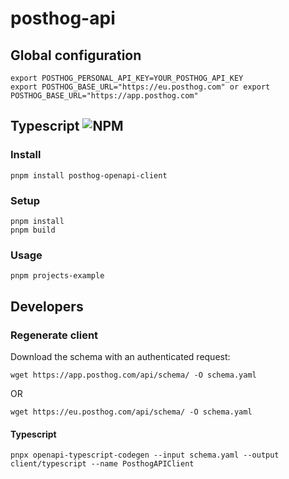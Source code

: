 # posthog-api

## Global configuration
```
export POSTHOG_PERSONAL_API_KEY=YOUR_POSTHOG_API_KEY
export POSTHOG_BASE_URL="https://eu.posthog.com" or export POSTHOG_BASE_URL="https://app.posthog.com"
```

## Typescript ![NPM](https://img.shields.io/npm/v/posthog-openapi-client)


### Install
```
pnpm install posthog-openapi-client
```

### Setup
```
pnpm install
pnpm build
```

### Usage
```
pnpm projects-example
```

## Developers

### Regenerate client
Download the schema with an authenticated request:
```
wget https://app.posthog.com/api/schema/ -O schema.yaml
```

OR

```
wget https://eu.posthog.com/api/schema/ -O schema.yaml
```

#### Typescript
```
pnpx openapi-typescript-codegen --input schema.yaml --output client/typescript --name PosthogAPIClient
```
